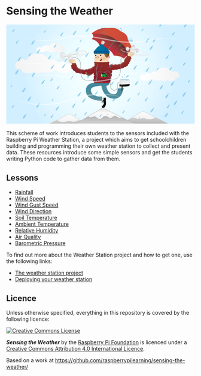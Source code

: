 # Sensing the Weather

![Sensing the weather cover image](cover.png)

This scheme of work introduces students to the sensors included with the Raspberry Pi Weather Station, a project which aims to get schoolchildren building and programming their own weather station to collect and present data. These resources introduce some simple sensors and get the students writing Python code to gather data from them. 

## Lessons

- [Rainfall](rainfall/lesson.md)
- [Wind Speed](wind_speed/lesson.md)
- [Wind Gust Speed](wind_gust_speed/lesson.md)
- [Wind Direction](wind_direction/lesson.md)
- [Soil Temperature](soil_temperature/lesson.md)
- [Ambient Temperature](ambient_temperature/lesson.md)
- [Relative Humidity](relative_humidity/lesson.md)
- [Air Quality](air_quality/lesson.md)
- [Barometric Pressure](barometric_pressure/lesson.md)




To find out more about the Weather Station project and how to get one, use the following links:

- [The weather station project](http://www.raspberrypi.org/school-weather-station-project/) 
- [Deploying your weather station](https://www.raspberrypi.org/learning/weather-station-guide) 



## Licence

Unless otherwise specified, everything in this repository is covered by the following licence:

[![Creative Commons License](http://i.creativecommons.org/l/by-sa/4.0/88x31.png)](http://creativecommons.org/licenses/by-sa/4.0/)

***Sensing the Weather*** by the [Raspberry Pi Foundation](http://www.raspberrypi.org) is licenced under a [Creative Commons Attribution 4.0 International Licence](http://creativecommons.org/licenses/by-sa/4.0/).

Based on a work at https://github.com/raspberrypilearning/sensing-the-weather/
